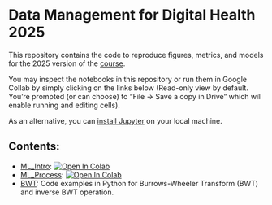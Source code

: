 # Data Management for Digital Health 2025

This repository contains the code to reproduce figures, metrics, and models for the 2025 version of the [course](https://hpi.de/digital-health-cluster/teaching/summer-term-2025/data-management-for-digital-health.html).

You may inspect the notebooks in this repository or run them in Google Collab by simply clicking on the links below (Read-only view by default. You’re prompted (or can choose) to “File → Save a copy in Drive” which will enable running and editing cells).

As an alternative, you can [install Jupyter](https://jupyter.org/) on your local machine.

## Contents:

* [ML_Intro](ML_Intro): [![Open In Colab](https://colab.research.google.com/assets/colab-badge.svg)](https://colab.research.google.com/github/hpi-dhc/dm4dh-2025/blob/main/ML_Intro/ML_Intro.ipynb)
* [ML_Process](ML_Process): [![Open In Colab](https://colab.research.google.com/assets/colab-badge.svg)](https://colab.research.google.com/github/hpi-dhc/dm4dh-2025/blob/main/ML_Process/ML_Process.ipynb)
* [BWT](BWT): Code examples in Python for Burrows-Wheeler Transform (BWT) and inverse BWT operation.

